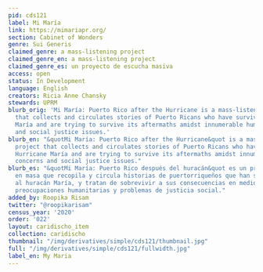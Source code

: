 ```yaml
---
pid: cds121
label: Mi María
link: https://mimariapr.org/
section: Cabinet of Wonders
genre: Sui Generis
claimed_genre: a mass-listening project
claimed_genre_en: a mass-listening project
claimed_genre_es: un proyecto de escucha masiva
access: open
status: In Development
language: English
creators: Ricia Anne Chansky
stewards: UPRM
blurb_orig: 'Mi María: Puerto Rico after the Hurricane is a mass-listening project
  that collects and circulates stories of Puerto Ricans who have survived Hurricane
  María and are trying to survive its aftermaths amidst innumerable humanitarian concerns
  and social justice issues.'
blurb_en: "&quotMi María: Puerto Rico after the Hurricane&quot is a mass-listening
  project that collects and circulates stories of Puerto Ricans who have survived
  Hurricane María and are trying to survive its aftermaths amidst innumerable humanitarian
  concerns and social justice issues."
blurb_es: "&quotMi María: Puerto Rico después del huracán&quot es un proyecto de escucha
  en masa que recopila y circula historias de puertorriqueños que han sobrevivido
  al huracán María, y tratan de sobrevivir a sus consecuencias en medio de innumerables
  preocupaciones humanitarias y problemas de justicia social."
added_by: Roopika Risam
twitter: "@roopikarisam"
census_year: '2020'
order: '022'
layout: caridischo_item
collection: caridischo
thumbnail: "/img/derivatives/simple/cds121/thumbnail.jpg"
full: "/img/derivatives/simple/cds121/fullwidth.jpg"
label_en: My Maria
---
```

